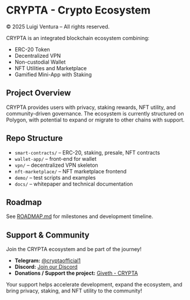 # CRYPTA - Crypto Ecosystem

© 2025 Luigi Ventura – All rights reserved.

CRYPTA is an integrated blockchain ecosystem combining:
- ERC-20 Token
- Decentralized VPN
- Non-custodial Wallet
- NFT Utilities and Marketplace
- Gamified Mini-App with Staking

## Project Overview
CRYPTA provides users with privacy, staking rewards, NFT utility, and community-driven governance. The ecosystem is currently structured on Polygon, with potential to expand or migrate to other chains with support.

## Repo Structure
- `smart-contracts/` – ERC-20, staking, presale, NFT contracts
- `wallet-app/` – front-end for wallet
- `vpn/` – decentralized VPN skeleton
- `nft-marketplace/` – NFT marketplace frontend
- `demo/` – test scripts and examples
- `docs/` – whitepaper and technical documentation

## Roadmap
See [ROADMAP.md](ROADMAP.md) for milestones and development timeline.

## Support & Community

Join the CRYPTA ecosystem and be part of the journey!  

- **Telegram:** [@cryptaofficial1](https://t.me/cryptaofficial1)  
- **Discord:** [Join our Discord](https://discord.gg/aKDMZwJr)  
- **Donations / Support the project:** [Giveth - CRYPTA](https://giveth.io/project/crypta-crypto-ecosystem-with-wallet-vpn-staking?apcid=0068cbf64fcddba9e16d3500)

Your support helps accelerate development, expand the ecosystem, and bring privacy, staking, and NFT utility to the community!
